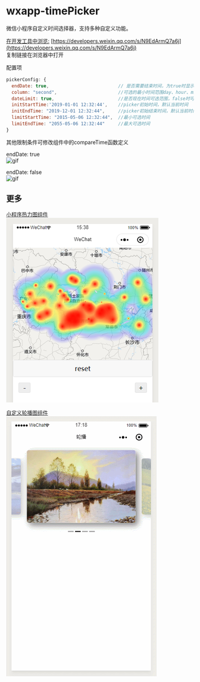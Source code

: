 # wxapp-timePicker
微信小程序自定义时间选择器，支持多种自定义功能。  

[在开发工具中浏览:](https://developers.weixin.qq.com/s/N9EdArmQ7a6j)  [https://developers.weixin.qq.com/s/N9EdArmQ7a6j](https://developers.weixin.qq.com/s/N9EdArmQ7a6j)   
复制链接在浏览器中打开  
  
配置项
```js
pickerConfig: {
  endDate: true,                          // 是否需要结束时间，为true时显示开始时间和结束时间两个picker
  column: "second",                       //可选的最小时间范围day、hour、minute、secend
  dateLimit: true,                        //是否现在时间可选范围，false时可选任意时间；未数字n时，范围是当前时间的最近n天
  initStartTime:'2019-01-01 12:32:44',    //picker初始时间，默认当前时间
  initEndTime: "2019-12-01 12:32:44",     //picker初始结束时间，默认当前时间
  limitStartTime: "2015-05-06 12:32:44",  //最小可选时间
  limitEndTime: "2055-05-06 12:32:44"     //最大可选时间 
}
```

其他限制条件可修改组件中的compareTime函数定义

endDate: true  
![gif](https://raw.githubusercontent.com/rover95/wxapp-timePicker/master/images/endDate.gif)
   
endDate: false  
![gif](https://raw.githubusercontent.com/rover95/wxapp-timePicker/master/images/noEndDate.gif)

## 更多

[小程序热力图组件](https://github.com/rover95/wxapp-heatmap)  
![img](https://raw.githubusercontent.com/rover95/image/master/img/heatmap3.png)

[自定义轮播图组件](https://github.com/rover95/wxapp-swiper)  
![gif](https://raw.githubusercontent.com/rover95/image/master/gif/swiper2.gif)
